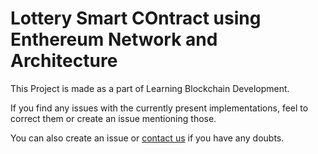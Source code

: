 # Lottery Smart COntract using Enthereum Network and Architecture


This Project is made as a part of Learning  Blockchain Development. 

If you find any issues with the currently present implementations, feel to correct them or create an issue mentioning those.

You can also create an issue or [contact us](https://github.com/Roshan13046) if you have any doubts.

